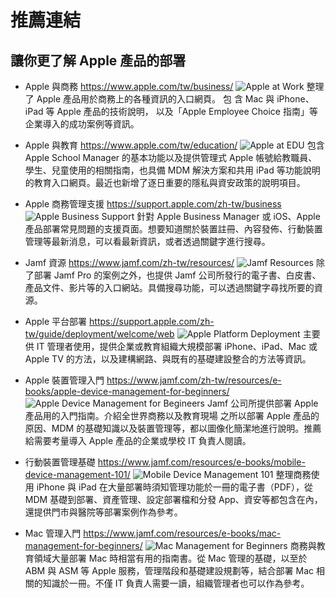 # 推薦連結
## 讓你更了解 Apple 產品的部署

* Apple 與商務
https://www.apple.com/tw/business/
![Apple at Work]()
整理了 Apple 產品用於商務上的各種資訊的入口網頁。 包 含 Mac 與 iPhone、iPad 等 Apple 產品的技術說明， 以及「Apple Employee Choice 指南」等企業導入的成功案例等資訊。

* Apple 與教育
https://www.apple.com/tw/education/
![Apple at EDU]()
包含 Apple School Manager 的基本功能以及提供管理式 Apple 帳號給教職員、學生、兒童使用的相關指南，也具備 MDM 解決方案和共用 iPad 等功能說明的教育入口網頁。最近也新增了逐日重要的隱私與資安政策的說明項目。

* Apple 商務管理支援
https://support.apple.com/zh-tw/business
![Apple Business Support]()
針對 Apple Business Manager 或 iOS、Apple 產品部署常見問題的支援頁面。想要知道關於裝置註冊、內容發佈、行動裝置管理等最新消息，可以看最新資訊，或者透過關鍵字進行搜尋。

* Jamf 資源
https://www.jamf.com/zh-tw/resources/
![Jamf Resources]()
除了部署 Jamf Pro 的案例之外，也提供 Jamf 公司所發行的電子書、白皮書、產品文件、影片等的入口網站。具備搜尋功能，可以透過關鍵字尋找所要的資源。

* Apple 平台部署
https://support.apple.com/zh-tw/guide/deployment/welcome/web
![Apple Platform Deployment]()
主要供 IT 管理者使用，提供企業或教育組織大規模部署 iPhone、iPad、Mac 或 Apple TV 的方法，以及建構網路、與既有的基礎建設整合的方法等資訊。

* Apple 裝置管理入門
https://www.jamf.com/zh-tw/resources/e-books/apple-device-management-for-beginners/
![Apple Device Management for Begineers]()
Jamf 公司所提供部署 Apple 產品用的入門指南。介紹全世界商務以及教育現場 之所以部署 Apple 產品的原因、MDM 的基礎知識以及裝置管理等，都以圖像化簡潔地進行說明。推薦給需要考量導入 Apple 產品的企業或學校 IT 負責人閱讀。

* 行動裝置管理基礎
https://www.jamf.com/resources/e-books/mobile-device-management-101/
![Mobile Device Management 101]()
整理商務使用 iPhone 與 iPad 在大量部署時須知管理功能於一冊的電子書（PDF），從 MDM 基礎到部署、資產管理、設定部署檔和分發 App、資安等都包含在內，還提供門市與醫院等部署案例作為參考。

* Mac 管理入門
https://www.jamf.com/resources/e-books/mac-management-for-beginners/
![Mac Management for Beginners]()
商務與教育領域大量部署 Mac 時相當有用的指南書。從 Mac 管理的基礎，以至於 ABM 與 ASM 等 Apple 服務，管理階段和基礎建設規劃等，結合部署 Mac 相關的知識於一冊。不僅 IT 負責人需要一讀，組織管理者也可以作為參考。